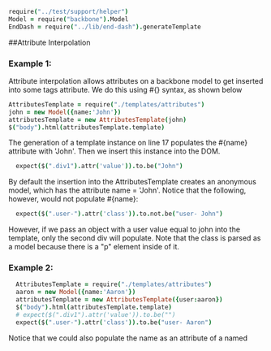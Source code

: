 [](root)
```coffeescript
require("../test/support/helper")
Model = require("backbone").Model
EndDash = require("../lib/end-dash").generateTemplate
```
##Attribute Interpolation

### Example 1:

Attribute interpolation allows attributes on a backbone model to get inserted into some tags attribute. We do this using #{} syntax, as shown below

[](beforeEach)
```coffeescript
AttributesTemplate = require("./templates/attributes")
john = new Model({name:'John'})
attributesTemplate = new AttributesTemplate(john)
$("body").html(attributesTemplate.template)
```
The generation of a template instance on line 17 populates the #{name} attribute with 'John'. Then we insert this instance into the DOM.

[](it "should populate correctly")
```coffeescript
  expect($(".div1").attr('value')).to.be("John")
```

By default the insertion into the AttributesTemplate creates an anonymous model, which has the attribute name = 'John'. Notice that the following, however, would not populate #{name}:

[](it "should not populate correctly")
```coffeescript
  expect($(".user-").attr('class')).to.not.be("user- John")
```
However, if we pass an object with a user value equal to john into the template, only the second div will populate. Note that the class is parsed as a model because there is a "p" element inside of it.

### Example 2:
[](it "should populate only the second #{name}")
```coffeescript
  AttributesTemplate = require("./templates/attributes")
  aaron = new Model({name:'Aaron'})
  attributesTemplate = new AttributesTemplate({user:aaron})
  $("body").html(attributesTemplate.template)
  # expect($(".div1").attr('value')).to.be("")
  expect($(".user-").attr('class')).to.be("user- Aaron")
```

Notice that we could also populate the name as an attribute of a named 
